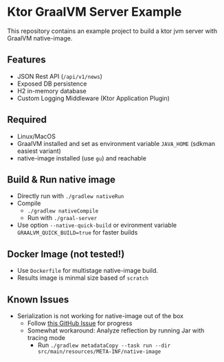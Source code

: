 # Ktor GraalVM Server Example

This repository contains an example project to build a ktor jvm server with GraalVM native-image.

## Features
- JSON Rest API (`/api/v1/news`)
- Exposed DB persistence
- H2 in-memory database
- Custom Logging Middleware (Ktor Application Plugin)

## Required
- Linux/MacOS
- GraalVM installed and set as environment variable `JAVA_HOME` (sdkman easiest variant)
- native-image installed (use `gu`) and reachable

## Build & Run native image
- Directly run with `./gradlew nativeRun`
- Compile
  - `./gradlew nativeCompile`
  - Run with `./graal-server`
- Use option `--native-quick-build` or evironment variable `GRAALVM_QUICK_BUILD=true` for faster builds

## Docker Image (not tested!)
- Use `Dockerfile` for multistage native-image build.
- Results image is minmal size based of `scratch`

## Known Issues
- Serialization is not working for native-image out of the box
  - Follow [this GitHub Issue](https://github.com/Kotlin/kotlinx.serialization/issues/1348) for progress 
  - Somewhat workaround: Analyze reflection by running Jar with tracing mode
    - Run `./gradlew metadataCopy --task run --dir src/main/resources/META-INF/native-image`